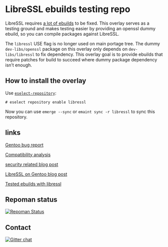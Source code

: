 # LibreSSL ebuilds testing repo

LibreSSL requires [a lot of ebuilds](https://github.com/gentoo/libressl/wiki/Transition-plan#packages-not-converted-yet)
to be fixed. This overlay serves as a testing ground and makes testing easier
by providing an openssl dummy ebuild, so you can compile packages against
LibreSSL.

The `libressl` USE flag is no longer used on main portage tree.
The dummy `dev-libs/openssl` package on this overlay only depends
on `dev-libs/libressl` to fix dependency.
This overlay goal is to provide ebuilds that require patches for build
to succeed where dummy package dependency isn’t enough.

## How to install the overlay

Use [`eselect-repository`](https://wiki.gentoo.org/wiki/Eselect/Repository):
```
# eselect repository enable libressl
```
Now you can use `emerge --sync` or `emaint sync -r libressl` to sync this
repository.

## links

[Gentoo bug report](https://bugs.gentoo.org/show_bug.cgi?id=508750)

[Compatibility analysis](https://devsonacid.wordpress.com/2014/07/12/how-compatible-is-libressl/)

[security related blog post](https://www.agwa.name/blog/post/libressls_prng_is_unsafe_on_linux)

[LibreSSL on Gentoo blog post](https://blog.hboeck.de/archives/851-LibreSSL-on-Gentoo.html)

[Tested ebuilds with libressl](https://github.com/gentoo/libressl/wiki)

## Repoman status
[![Repoman Status](https://travis-ci.org/gentoo/libressl.png)](https://travis-ci.org/gentoo/libressl)

## Contact
[![Gitter chat](https://badges.gitter.im/gentoo/libressl.png)](https://gitter.im/gentoo/libressl)

